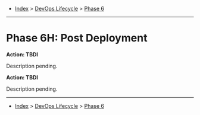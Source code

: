 <a id="top"></a>

- [Index](../index.md) > [DevOps Lifecycle](devops.md) > [Phase 6](phase_06.md)

---

<a id="actions"></a>

# Phase 6H: Post Deployment

<a id="6h-01"></a>

**Action: TBDI**

Description pending.

<a id="6h-02"></a>

**Action: TBDI**

Description pending.

---

- [Index](../index.md) > [DevOps Lifecycle](devops.md) > [Phase 6](phase_06.md)
